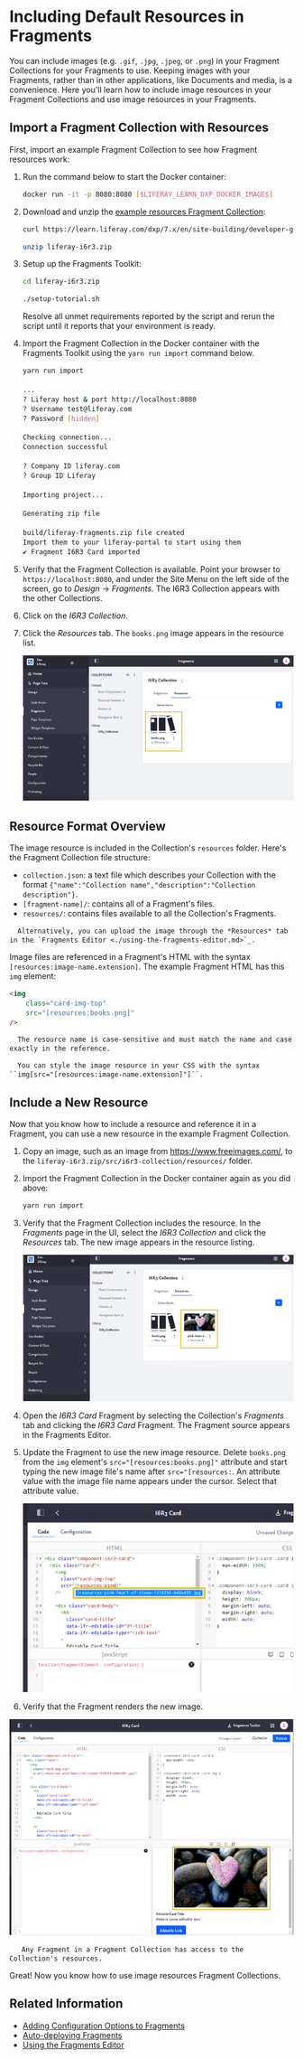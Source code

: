 # Including Default Resources in Fragments

You can include images (e.g. `.gif`, `.jpg`, `.jpeg`, or `.png`) in your Fragment Collections for your Fragments to use. Keeping images with your Fragments, rather than in other applications, like Documents and media, is a convenience. Here you'll learn how to include image resources in your Fragment Collections and use image resources in your Fragments.

## Import a Fragment Collection with Resources

First, import an example Fragment Collection to see how Fragment resources work:

1. Run the command below to start the Docker container:

    ```bash
    docker run -it -p 8080:8080 [$LIFERAY_LEARN_DXP_DOCKER_IMAGE$]
    ```

1. Download and unzip the [example resources Fragment Collection](https://learn.liferay.com/dxp/7.x/en/site-building/developer-guide/developing-page-fragments/liferay-i6r3.zip):

    ```bash
    curl https://learn.liferay.com/dxp/7.x/en/site-building/developer-guide/developing-page-fragments/liferay-i6r3.zip -O
    ```

    ```bash
    unzip liferay-i6r3.zip
    ```

1. Setup up the Fragments Toolkit:

    ```bash
    cd liferay-i6r3.zip
    ```

    ```bash
    ./setup-tutorial.sh
    ```

    Resolve all unmet requirements reported by the script and rerun the script until it reports that your environment is ready.

1. Import the Fragment Collection in the Docker container with the Fragments Toolkit using the `yarn run import` command below. 

    ```bash
    yarn run import

    ...
    ? Liferay host & port http://localhost:8080
    ? Username test@liferay.com
    ? Password [hidden]

    Checking connection...
    Connection successful

    ? Company ID liferay.com
    ? Group ID Liferay

    Importing project...

    Generating zip file

    build/liferay-fragments.zip file created
    Import them to your liferay-portal to start using them
    ✔ Fragment I6R3 Card imported
    ```

1. Verify that the Fragment Collection is available. Point your browser to `https://localhost:8080`, and under the Site Menu on the left side of the screen, go to *Design* &rarr; *Fragments*. The I6R3 Collection appears with the other Collections.

1. Click on the *I6R3 Collection*.

1. Click the *Resources* tab. The `books.png` image appears in the resource list.

    ![The resource is available in the Collection.](./including-default-resources-with-fragments/images/01.png)

## Resource Format Overview

The image resource is included in the Collection's `resources` folder. Here's the Fragment Collection file structure:

* `collection.json`: a text file which describes your Collection with the format `{"name":"Collection name","description":"Collection description"}`.
* `[fragment-name]/`: contains all of a Fragment's files.
* `resources/`: contains files available to all the Collection's Fragments.

```tip::
  Alternatively, you can upload the image through the *Resources* tab in the `Fragments Editor <./using-the-fragments-editor.md>`_.
```

Image files are referenced in a Fragment's HTML with the syntax `[resources:image-name.extension]`. The example Fragment HTML has this `img` element:

```html
<img
    class="card-img-top"
    src="[resources:books.png]"
/>
```

```note::
  The resource name is case-sensitive and must match the name and case exactly in the reference.
```

```tip::
  You can style the image resource in your CSS with the syntax ``img[src="[resources:image-name.extension]"]``.
```

## Include a New Resource

Now that you know how to include a resource and reference it in a Fragment, you can use a new resource in the example Fragment Collection.

1. Copy an image, such as an image from <https://www.freeimages.com/>, to the `liferay-i6r3.zip/src/i6r3-collection/resources/` folder.

1. Import the Fragment Collection in the Docker container again as you did above:

    ```bash
    yarn run import
    ```

1. Verify that the Fragment Collection includes the resource. In the *Fragments* page in the UI, select the *I6R3 Collection* and click the *Resources* tab. The new image appears in the resource listing.

    ![The new image appears in the Collection's resource list.](./including-default-resources-with-fragments/images/02.png)

1. Open the *I6R3 Card* Fragment by selecting the Collection's *Fragments* tab and clicking the *I6R3 Card* Fragment. The Fragment source appears in the Fragments Editor.

1. Update the Fragment to use the new image resource. Delete `books.png` from the `img` element's `src="[resources:books.png]"` attribute and start typing the new image file's name after `src="[resources:`. An attribute value with the image file name appears under the cursor. Select that attribute value.

    ![The Fragments Editor lists the matching resources.](./including-default-resources-with-fragments/images/03.png)

1. Verify that the Fragment renders the new image.

![The Fragments includes the new image.](./including-default-resources-with-fragments/images/04.png)

```note::
   Any Fragment in a Fragment Collection has access to the Collection's resources.
```

Great! Now you know how to use image resources Fragment Collections.

## Related Information

* [Adding Configuration Options to Fragments](./adding-configuration-options-to-fragments.md)
* [Auto-deploying Fragments](./auto-deploying-fragments.md)
* [Using the Fragments Editor](./using-the-fragments-editor.md)
